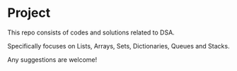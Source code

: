 # Project

This repo consists of codes and solutions related to DSA.

Specifically focuses on Lists, Arrays, Sets, Dictionaries, Queues and Stacks.

Any suggestions are welcome!





